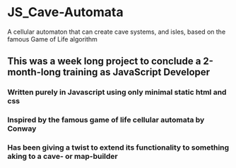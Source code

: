 # JS_Cave-Automata
A cellular automaton that can create cave systems, and isles, based on the famous Game of Life algorithm

## This was a week long project to conclude a 2-month-long training as JavaScript Developer
### Written purely in Javascript using only minimal static html and css
### Inspired by the famous game of life cellular automata by Conway
### Has been giving a twist to extend its functionality to something aking to a cave- or map-builder
